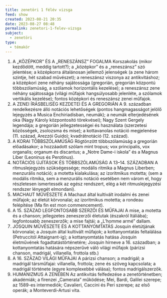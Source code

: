 ```yaml
---
title: zenetöri 1 félév vizsga
feed: show
created: 2023-08-21 20:35
date: 2023-08-27 08:48
permalink: zenetori-1-felev-vizsga
subject:
  - zenetöri
type:
  - témakör
---
```


1.  A „KÖZÉPKOR” ÉS A „RENESZÁNSZ” FOGALMA Korszakolás (mikor kezdődött, meddig tartott?); a „középkor” és a „reneszánsz” szó jelentése; a középkorra általánosan jellemző jelenségek (a zene három szintje, hét szabad művészet); a reneszánsz viszonya az antikvitáshoz; a középkori zene néhány sajátossága (gregorián, gregorián központú többszólamúság, a szólamok horizontális kezelése); a reneszánsz zene néhány sajátossága (világi műfajok hangsúlyosabb jelenléte, a szólamok vertikális kezelése); fontos középkori és reneszánsz zenei műfajok.
2.  A ZENEI ÍRÁSBELISÉG KEZDETEI ÉS A GREGORIÁN A 9. században rendelkezésre álló notációs lehetőségek (pontos hangmagasságot jelölő lejegyzés a Musica Enchiriadisban, neumák); a neumák elterjedésének oka (Nagy Károly központosító törekvései); Nagy Szent Gergely legendája; a gregorián jellegzetességei és használata (szerzetesi közösségek, zsolozsma és mise); a kottavanolas notáció megjelenése (11. század, Arezzói Guido); kvadrátnotáció (12. század).
3.  A KORAI TÖBBSZÓLAMÚSÁG Rögtönzött többszólamúság a gregorián előadásakor; a hozzáadott szólam mint tropus; vox principalis, vox organalis; organum és discantus; a „Notre Dame-i iskola” és a Magnus Liber (Leoninus és Perotinus).
4.  NOTÁCIÓS ÚJÍTÁSOK ÉS TÖBBSZÓLAMÚSÁG A 13–14. SZÁZADBAN A ritmuslejegyzés szükségessége; modális ritmika a Magnus Liberben; menzurális notáció; a motetta kialakulása; az izoritmikus motetta; (sem a modális ritmika, sem a menzurális notáció esetében nem várom el, hogy részletesen ismertessék az egész rendszert, elég a két ritmuslejegyzési rendszer lényegét elmondani).
5.  MACHAUT MŰVÉSZETE A Machaut által kultivált irodalmi és zenei műfajok; az életút körvonalai; az izoritmikus motetta; a rondeau felépítése (Ma fin est mon commencement).
6.  A 15. SZÁZAD LEGFONTOSABB SZERZŐI ÉS MŰFAJAI A mise, a motetta és a chanson; jellegzetes zeneszerzői életutak (északról Itáliába); legfontosabb zeneszerzők; a mise fajtái; a „L’homme armé” dallam.
7.  JOSQUIN MŰVÉSZETE ÉS A KOTTANYOMTATÁS Josquin életútjának körvonalai; a Josquin által kultivált műfajok; a kottanyomtatás feltalálása (Petruccitól Attaignant-ig); a kottanyomtatás hatása Josquin életművének fogadtatástörténetére; Josquin hírneve a 16. században; a kottanyomtatás hatására népszerűvé váló világi műfajok (párizsi chanson, madrigál, villanella, frottola stb.)
8.  A 16. SZÁZAD VILÁGI MŰFAJAI A párizsi chanson; a madrigál; a madrigál társműfajai: villanella, frottola; zene és szöveg kapcsolata; a madrigál története (egyre komplexebbé válása); fontos madrigálszerzők.
9.  HUMANIZMUS A ZENÉBEN Az antikvitás felfedezése a zenetörténetben; akadémiák; a firenzei „Camerata” működése; Mei, Bardi, Galilei szerepe; az 1589-es intermediók; Cavalieri, Caccini és Peri szerepe; az első operák; a Monteverdi-Artusi vita.